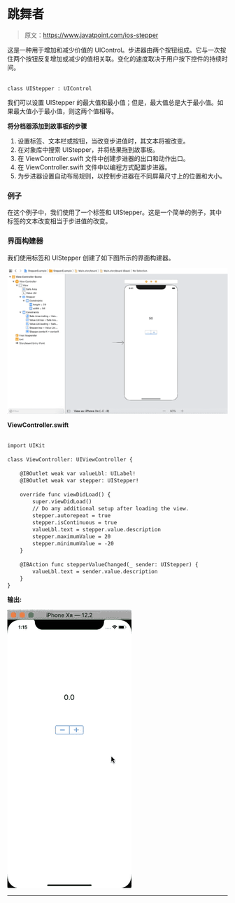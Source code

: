 # 跳舞者

> 原文：<https://www.javatpoint.com/ios-stepper>

这是一种用于增加和减少价值的 UIControl。步进器由两个按钮组成。它与一次按住两个按钮反复增加或减少的值相关联。变化的速度取决于用户按下控件的持续时间。

```

class UIStepper : UIControl 

```

我们可以设置 UIStepper 的最大值和最小值；但是，最大值总是大于最小值。如果最大值小于最小值，则这两个值相等。

**将分档器添加到故事板的步骤**

1.  设置标签、文本栏或按钮，当改变步进值时，其文本将被改变。
2.  在对象库中搜索 UIStepper，并将结果拖到故事板。
3.  在 ViewController.swift 文件中创建步进器的出口和动作出口。
4.  在 ViewController.swift 文件中以编程方式配置步进器。
5.  为步进器设置自动布局规则，以控制步进器在不同屏幕尺寸上的位置和大小。

### 例子

在这个例子中，我们使用了一个标签和 UIStepper。这是一个简单的例子，其中标签的文本改变相当于步进值的改变。

### 界面构建器

我们使用标签和 UIStepper 创建了如下图所示的界面构建器。

![iOS Stepper](img/6f74b5033bbce5f0c2dd0fbdbee72b21.png)

**ViewController.swift**

```

import UIKit

class ViewController: UIViewController {

    @IBOutlet weak var valueLbl: UILabel!
    @IBOutlet weak var stepper: UIStepper!

    override func viewDidLoad() {
        super.viewDidLoad()
        // Do any additional setup after loading the view.
        stepper.autorepeat = true
        stepper.isContinuous = true
        valueLbl.text = stepper.value.description
        stepper.maximumValue = 20
        stepper.minimumValue = -20
    }

    @IBAction func stepperValueChanged(_ sender: UIStepper) {
        valueLbl.text = sender.value.description
    }
}

```

**输出:**

![iOS Stepper](img/7b013223889907c3e078f5e319ce1e5c.png)

* * *